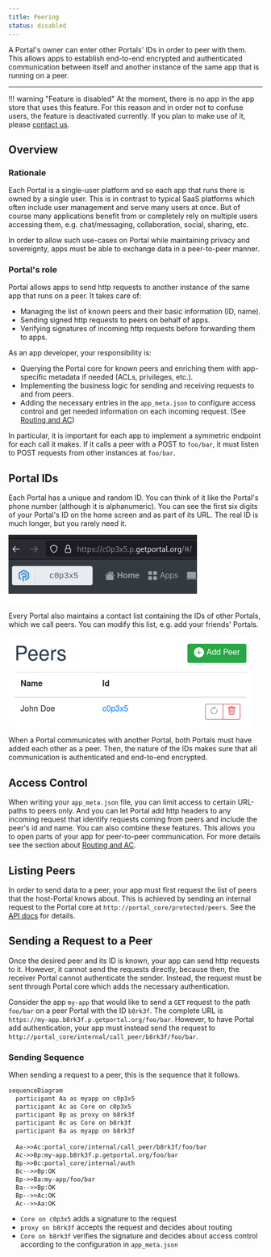 ```yaml
---
title: Peering
status: disabled
---
```


A Portal's owner can enter other Portals' IDs in order to peer with them.
This allows apps to establish end-to-end encrypted and authenticated communication
between itself and another instance of the same app that is running on a peer.

---

!!! warning "Feature is disabled"
    At the moment, there is no app in the app store that uses this feature.
    For this reason and in order not to confuse users, the feature is deactivated currently.
    If you plan to make use of it, please [contact us](mailto:contact@getportal.org).

## Overview

### Rationale

Each Portal is a single-user platform and so each app that runs there is owned by a single user.
This is in contrast to typical SaaS platforms which often include user management
and serve many users at once.
But of course many applications benefit from or completely rely on multiple users accessing them,
e.g. chat/messaging, collaboration, social, sharing, etc.

In order to allow such use-cases on Portal while maintaining privacy and sovereignty,
apps must be able to exchange data in a peer-to-peer manner.

### Portal's role

Portal allows apps to send http requests to another instance of the same app that runs on a peer.
It takes care of:

* Managing the list of known peers and their basic information (ID, name).
* Sending signed http requests to peers on behalf of apps.
* Verifying signatures of incoming http requests before forwarding them to apps.

As an app developer, your responsibility is:

* Querying the Portal core for known peers and enriching them with app-specific metadata if needed (ACLs, privileges, etc.).
* Implementing the business logic for sending and receiving requests to and from peers.
* Adding the necessary entries in the `app_meta.json` to configure access control and get needed information on each incoming request. (See [Routing and AC](routing_and_ac.md))

In particular, it is important for each app to implement a symmetric endpoint for each call it makes.
If it calls a peer with a POST to `foo/bar`, it must listen to POST requests from other instances at `foo/bar`.

## Portal IDs

Each Portal has a unique and random ID.
You can think of it like the Portal's phone number (although it is alphanumeric).
You can see the first six digits of your Portal's ID on the home screen and as part of its URL.
The real ID is much longer, but you rarely need it.

![Screenshot of a Portal's ID](img/screenshot_portal_id.png)

Every Portal also maintains a contact list containing the IDs of other Portals,
which we call peers.
You can modify this list, e.g. add your friends' Portals.

![Screenshot of a Portal's peers view](img/peers_view.png)

When a Portal communicates with another Portal, both Portals must have added each other as a peer.
Then, the nature of the IDs makes sure that all communication is authenticated and end-to-end encrypted.

## Access Control

When writing your `app_meta.json` file, you can limit access to certain URL-paths to peers only.
And you can let Portal add http headers to any incoming request that identify requests coming from peers
and include the peer's id and name.
You can also combine these features.
This allows you to open parts of your app for peer-to-peer communication.
For more details see the section about [Routing and AC](routing_and_ac.md).

## Listing Peers

In order to send data to a peer, your app must first request the list of peers that the host-Portal knows about.
This is achieved by sending an internal request to the Portal core at `http://portal_core/protected/peers`.
See the [API docs](https://ptl.gitlab.io/portal_core/#tag/protected/operation/list_all_peers_protected_peers_get) for details.

## Sending a Request to a Peer

Once the desired peer and its ID is known, your app can send http requests to it.
However, it cannot send the requests directly, because then,
the receiver Portal cannot authenticate the sender.
Instead, the request must be sent through Portal core which adds the necessary authentication.

Consider the app `my-app` that would like to send a `GET` request to the path `foo/bar`
on a peer Portal with the ID `b8rk3f`.
The complete URL is `https://my-app.b8rk3f.p.getportal.org/foo/bar`.
However, to have Portal add authentication, your app must instead send the request to
`http://portal_core/internal/call_peer/b8rk3f/foo/bar`.

### Sending Sequence

When sending a request to a peer, this is the sequence that it follows.

``` mermaid
sequenceDiagram
  participant Aa as myapp on c0p3x5
  participant Ac as Core on c0p3x5
  participant Bp as proxy on b8rk3f
  participant Bc as Core on b8rk3f
  participant Ba as myapp on b8rk3f

  Aa->>Ac:portal_core/internal/call_peer/b8rk3f/foo/bar
  Ac->>Bp:my-app.b8rk3f.p.getportal.org/foo/bar
  Bp->>Bc:portal_core/internal/auth
  Bc-->>Bp:OK
  Bp->>Ba:my-app/foo/bar
  Ba-->>Bp:OK
  Bp-->>Ac:OK
  Ac-->>Aa:OK
```

* `Core on c0p3x5` adds a signature to the request
* `proxy on b8rk3f` accepts the request and decides about routing
* `Core on b8rk3f` verifies the signature and decides about access control according to the configuration in `app_meta.json`
